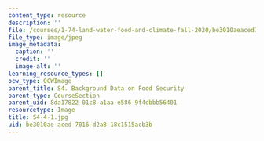 ```yaml
---
content_type: resource
description: ''
file: /courses/1-74-land-water-food-and-climate-fall-2020/be3010aeaced7016d2a818c1515acb3b_S4-4-1.jpg
file_type: image/jpeg
image_metadata:
  caption: ''
  credit: ''
  image-alt: ''
learning_resource_types: []
ocw_type: OCWImage
parent_title: S4. Background Data on Food Security
parent_type: CourseSection
parent_uid: 8da17822-01c8-a1aa-e586-9f4dbbb56401
resourcetype: Image
title: S4-4-1.jpg
uid: be3010ae-aced-7016-d2a8-18c1515acb3b
---
```

